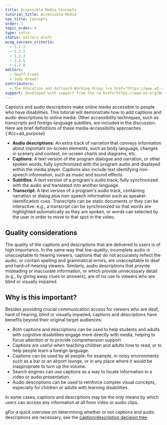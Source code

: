 ```yaml
---
title: Accessible Media Concepts
tutorial_title: Accessible Media
nav_title: Concepts
order: 1
topic_order: 4
type: intro
status: editors-draft
wcag_success_criteria:
  - 1.2.1
  - 1.2.2
  - 1.2.3
  - 1.2.5
  - 1.2.8
editors:
  - Geoff Freed
  - Judy Brewer
contributors:
  - The Education and Outreach Working Group (<a href="https://www.w3.org/WAI/EO/">EOWG</a>)
support: Developed with support from the <a href="https://www.w3.org/WAI/WCAGTA/">U.S. Access Board, WCAG TA Project</a>
---
```

Captions and audio descriptions make online media accessible to people who have disabilities. This tutorial will demonstrate how to add captions and audio descriptions to online media.  Other accessibility techniques, such as transcripts and foreign-language subtitles, are included in the discussion.  Here are brief definitions of these media-accessibility approaches.
{:#cc+ad_purpose}

-   **Audio descriptions**: An extra track of narration that conveys
    information about important on-screen elements, such as body
    language, changes in scenery and context, on-screen charts and
    diagrams, etc.
-   **Captions**: A text version of the program dialogue and narration,
    or other spoken words, fully synchronized with the program audio and
    displayed within the media player. Captions also include text
    identifying non-speech information, such as music and sound effects.
-   **Subtitles**: A text version of a program's audio track, fully
    synchronized with the audio and translated into another language.
-   **Transcript**: A text version of a program's audio track,
    containing narration or dialog plus non-speech information such as
    speaker-identification cues. Transcripts can be static documents or
    they can be interactive: e.g., a transcript can be synchronized so
    that words are highlighted automatically as they are spoken, or
    words can selected by the user in order to move to that spot in the
    video.

## Quality considerations

The quality of the captions and descriptions that are delivered to users
is of high importance. In the same way that low-quality, incomplete
audio is unacceptable to hearing viewers, captions that do not
accurately reflect the audio, or contain spelling and grammatical
errors, are unacceptable to deaf and hard-of-hearing viewers. Similarly,
audio descriptions that provide misleading or inaccurate information, or
which provide unnecessary detail (e.g., by giving away clues or
answers), are of no use to viewers who are blind or visually impaired.

## Why is this important?

Besides providing crucial communication access for viewers who are deaf, hard of hearing, blind or visually impaired, captions and descriptions have benefits beyond their original target
audiences:

-   Both captions and descriptions can be used to help students and adults with cognitive disabilities engage more directly with media, helping to focus attention or to provide comprehension support.
-   Captions are useful when teaching children and adults how to read,
    or to help people learn a foreign language.
-   Captions can be used by all people: for example, in noisy
    environments such as a bar or an airport lounge, or in any place
    where it would be inappropriate to turn up the volume.
-   Search engines can use captions as a way to locate information in a
    video or audio presentation.
-   Audio descriptions can be used to reinforce complex visual concepts,
    especially for children or adults with learning disabilities.

In some cases, captions and descriptions may be the only means by which users can access any information at all from video or audio clips.

gFor a quick overview on determining whether or not captions and audio
descriptions are necessary, see the [caption/description decision
tree](decision-tree.html).
